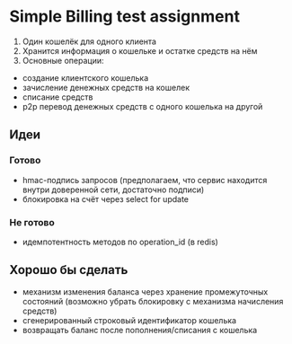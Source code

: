 # Simple Billing test assignment
1. Один кошелёк для одного клиента
2. Хранится информация о кошельке и остатке средств на нём
3. Основные операции:
- создание клиентского кошелька
- зачисление денежных средств на кошелек
- списание средств
- p2p перевод денежных средств с одного кошелька на другой

## Идеи
### Готово
- hmac-подпись запросов (предполагаем, что сервис находится внутри доверенной сети, достаточно подписи)
- блокировка на счёт через select for update
### Не готово 
- идемпотентность методов по operation_id (в redis)

## Хорошо бы сделать
- механизм изменения баланса через хранение промежуточных состояний (возможно убрать блокировку с механизма начисления средств)
- сгенерированный строковый идентификатор кошелька
- возвращать баланс после пополнения/списания с кошелька
